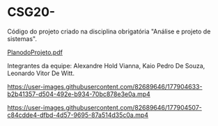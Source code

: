 # CSG20-
Código do projeto criado na disciplina obrigatória "Análise e projeto de sistemas".

[PlanodoProjeto.pdf](https://github.com/KaioPedro1/CSG20-/files/9060341/PlanodoProjeto.pdf)

Integrantes da equipe: 
Alexandre Hold Vianna,
Kaio Pedro De Souza,
Leonardo Vitor De Witt.






https://user-images.githubusercontent.com/82689646/177904633-b2b41357-d504-492e-b934-70bc878e3e0a.mp4



https://user-images.githubusercontent.com/82689646/177904507-c84cdde4-dfbd-4d57-9695-87a514d35c0a.mp4











